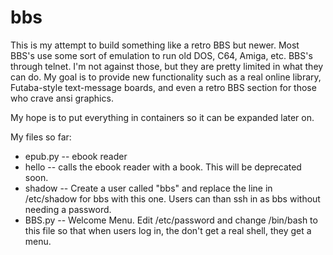 # bbs

This is my attempt to build something like a retro BBS but newer. Most BBS's use some sort of emulation to run old DOS, C64, Amiga, etc. BBS's through telnet. I'm not against those, but they are pretty limited in what they can do. My goal is to provide new functionality such as a real online library, Futaba-style text-message boards, and even a retro BBS section for those who crave ansi graphics.

My hope is to put everything in containers so it can be expanded later on.

My files so far:

* epub.py -- ebook reader
* hello -- calls the ebook reader with a book. This will be deprecated soon.
* shadow -- Create a user called "bbs" and replace the line in /etc/shadow for bbs with this one.  Users can than ssh in as bbs without needing a password.
* BBS.py -- Welcome Menu. Edit /etc/password and change /bin/bash to this file so that when users log in, the don't get a real shell, they get a menu.
